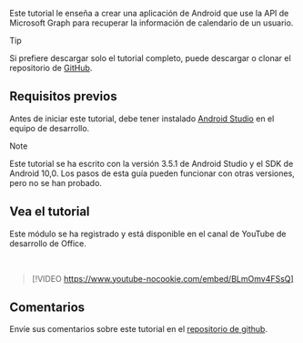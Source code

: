 <!-- markdownlint-disable MD002 MD041 -->

Este tutorial le enseña a crear una aplicación de Android que use la API de Microsoft Graph para recuperar la información de calendario de un usuario.

> [!TIP]
> Si prefiere descargar solo el tutorial completo, puede descargar o clonar el repositorio de [GitHub](https://github.com/microsoftgraph/msgraph-training-android).

## <a name="prerequisites"></a>Requisitos previos

Antes de iniciar este tutorial, debe tener instalado [Android Studio](https://developer.android.com/studio/) en el equipo de desarrollo.

> [!NOTE]
> Este tutorial se ha escrito con la versión 3.5.1 de Android Studio y el SDK de Android 10,0. Los pasos de esta guía pueden funcionar con otras versiones, pero no se han probado.

## <a name="watch-the-tutorial"></a>Vea el tutorial

Este módulo se ha registrado y está disponible en el canal de YouTube de desarrollo de Office.

<!-- markdownlint-disable MD033 MD034 -->
<br/>

> [!VIDEO https://www.youtube-nocookie.com/embed/BLmOmv4FSsQ]
<!-- markdownlint-enable MD033 MD034 -->

## <a name="feedback"></a>Comentarios

Envíe sus comentarios sobre este tutorial en el [repositorio de github](https://github.com/microsoftgraph/msgraph-training-android).
